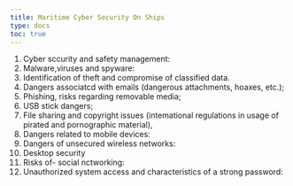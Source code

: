 ```yaml
---
title: Maritime Cyber Security On Ships
type: docs
toc: true
---
```


1. Cyber sccurity and safety management: 
2. Malware,viruses and spyware:  
3. Identification of theft and compromise of classified data.
4. Dangers associatcd with emails (dangerous attachments, hoaxes, etc.);
5. Phishing, risks regarding removable media; 
6. USB stick dangers;
7. File sharing and copyright issues (intemational regulations in usage of pirated and pornographic material), 
8. Dangers related to mobile devices: 
9. Dangers of unsecured wireless networks: 
10. Desktop security
11. Risks of- social nctworking: 
12. Unauthorized system access and characteristics of a strong password:
